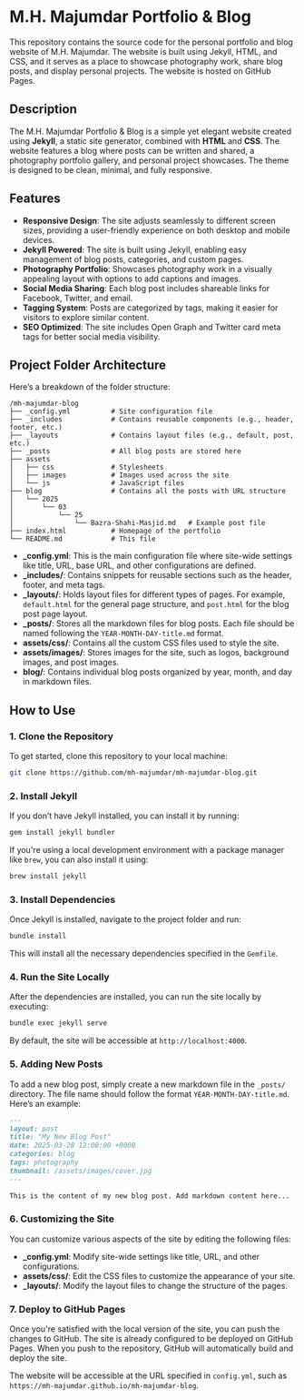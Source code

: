 # M.H. Majumdar Portfolio & Blog

This repository contains the source code for the personal portfolio and blog website of M.H. Majumdar. The website is built using Jekyll, HTML, and CSS, and it serves as a place to showcase photography work, share blog posts, and display personal projects. The website is hosted on GitHub Pages.

## Description

The M.H. Majumdar Portfolio & Blog is a simple yet elegant website created using **Jekyll**, a static site generator, combined with **HTML** and **CSS**. The website features a blog where posts can be written and shared, a photography portfolio gallery, and personal project showcases. The theme is designed to be clean, minimal, and fully responsive.

## Features

- **Responsive Design**: The site adjusts seamlessly to different screen sizes, providing a user-friendly experience on both desktop and mobile devices.
- **Jekyll Powered**: The site is built using Jekyll, enabling easy management of blog posts, categories, and custom pages.
- **Photography Portfolio**: Showcases photography work in a visually appealing layout with options to add captions and images.
- **Social Media Sharing**: Each blog post includes shareable links for Facebook, Twitter, and email.
- **Tagging System**: Posts are categorized by tags, making it easier for visitors to explore similar content.
- **SEO Optimized**: The site includes Open Graph and Twitter card meta tags for better social media visibility.

## Project Folder Architecture

Here’s a breakdown of the folder structure:

```
/mh-majumdar-blog
├── _config.yml          # Site configuration file
├── _includes            # Contains reusable components (e.g., header, footer, etc.)
├── _layouts             # Contains layout files (e.g., default, post, etc.)
├── _posts               # All blog posts are stored here
├── assets
│   ├── css              # Stylesheets
│   ├── images           # Images used across the site
│   └── js               # JavaScript files
├── blog                 # Contains all the posts with URL structure
│   └── 2025
│       └── 03
│           └── 25
│               └── Bazra-Shahi-Masjid.md   # Example post file
├── index.html           # Homepage of the portfolio
└── README.md            # This file
```

- **\_config.yml**: This is the main configuration file where site-wide settings like title, URL, base URL, and other configurations are defined.
- **\_includes/**: Contains snippets for reusable sections such as the header, footer, and meta tags.
- **\_layouts/**: Holds layout files for different types of pages. For example, `default.html` for the general page structure, and `post.html` for the blog post page layout.
- **\_posts/**: Stores all the markdown files for blog posts. Each file should be named following the `YEAR-MONTH-DAY-title.md` format.
- **assets/css/**: Contains all the custom CSS files used to style the site.
- **assets/images/**: Stores images for the site, such as logos, background images, and post images.
- **blog/**: Contains individual blog posts organized by year, month, and day in markdown files.

## How to Use

### 1. Clone the Repository

To get started, clone this repository to your local machine:

```bash
git clone https://github.com/mh-majumdar/mh-majumdar-blog.git
```

### 2. Install Jekyll

If you don’t have Jekyll installed, you can install it by running:

```bash
gem install jekyll bundler
```

If you're using a local development environment with a package manager like `brew`, you can also install it using:

```bash
brew install jekyll
```

### 3. Install Dependencies

Once Jekyll is installed, navigate to the project folder and run:

```bash
bundle install
```

This will install all the necessary dependencies specified in the `Gemfile`.

### 4. Run the Site Locally

After the dependencies are installed, you can run the site locally by executing:

```bash
bundle exec jekyll serve
```

By default, the site will be accessible at `http://localhost:4000`.

### 5. Adding New Posts

To add a new blog post, simply create a new markdown file in the `_posts/` directory. The file name should follow the format `YEAR-MONTH-DAY-title.md`. Here’s an example:

```markdown
---
layout: post
title: "My New Blog Post"
date: 2025-03-28 12:00:00 +0000
categories: blog
tags: photography
thumbnail: /assets/images/cover.jpg
---

This is the content of my new blog post. Add markdown content here...
```

### 6. Customizing the Site

You can customize various aspects of the site by editing the following files:

- **\_config.yml**: Modify site-wide settings like title, URL, and other configurations.
- **assets/css/**: Edit the CSS files to customize the appearance of your site.
- **\_layouts/**: Modify the layout files to change the structure of the pages.

### 7. Deploy to GitHub Pages

Once you're satisfied with the local version of the site, you can push the changes to GitHub. The site is already configured to be deployed on GitHub Pages. When you push to the repository, GitHub will automatically build and deploy the site.

The website will be accessible at the URL specified in `config.yml`, such as `https://mh-majumdar.github.io/mh-majumdar-blog`.
